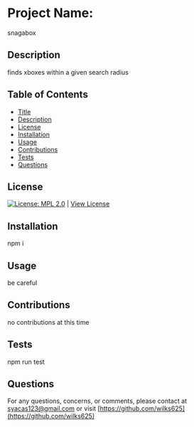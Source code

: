 
# Project Name:
snagabox

## Description
finds xboxes within a given search radius

## Table of Contents
- [Title](#Project-Name)
- [Description](#Description)
- [License](#License)
- [Installation](#Installation)
- [Usage](#Usage)
- [Contributions](#Contributions)
- [Tests](#Tests)
- [Questions](#Questions)

## License
[![License: MPL 2.0](https://img.shields.io/badge/License-MPL%202.0-brightgreen.svg)](https://opensource.org/licenses/MPL-2.0) | [View License](https://opensource.org/licenses/MPL-2.0)

## Installation 
npm i

## Usage
be careful

## Contributions
no contributions at this time

## Tests
npm run test

## Questions
For any questions, concerns, or comments, please contact at syacas123@gmail.com or visit [https://github.com/wilks625](https://github.com/wilks625)
